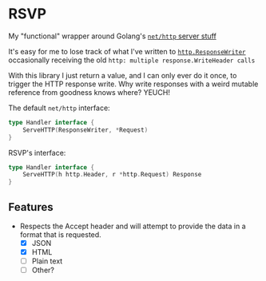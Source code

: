 # RSVP

My "functional" wrapper around Golang's [`net/http` server stuff](https://pkg.go.dev/net/http#hdr-Servers)

It's easy for me to lose track of what I've written to [`http.ResponseWriter`](https://pkg.go.dev/net/http#ResponseWriter) occasionally receiving the old `http: multiple response.WriteHeader calls`

With this library I just return a value, and I can only ever do it once, to trigger the HTTP response write. Why write responses with a weird mutable reference from goodness knows where? YEUCH!

The default `net/http` interface:

```go
type Handler interface {
	ServeHTTP(ResponseWriter, *Request)
}
```

RSVP's interface:

```go
type Handler interface {
	ServeHTTP(h http.Header, r *http.Request) Response
}
```

## Features
 - Respects the Accept header and will attempt to provide the data in a format that is requested.
   - [x] JSON
   - [x] HTML
   - [ ] Plain text
   - [ ] Other?
